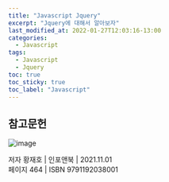 ```yaml
---
title: "Javascript Jquery"
excerpt: "Jquery에 대해서 알아보자"
last_modified_at: 2022-01-27T12:03:16-13:00
categories:
  - Javascript
tags:
  - Javascript
  - Jquery
toc: true
toc_sticky: true
toc_label: "Javascript"
---
```




## 참고문헌

![image](https://user-images.githubusercontent.com/72953874/151288663-06e5edaa-1585-4511-8413-b4e23b264bb2.png)

저자 황재호 | 인포앤북 | 2021.11.01<br>
페이지 464 | ISBN 9791192038001